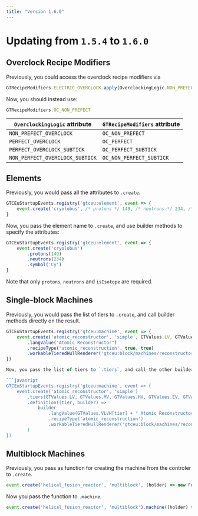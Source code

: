```yaml
---
title: "Version 1.6.0"
---
```



# Updating from `1.5.4` to `1.6.0`


## Overclock Recipe Modifiers

Previously, you could access the overclock recipe modifiers via

```javascript
GTRecipeModifiers.ELECTRIC_OVERCLOCK.apply(OverclockingLogic.NON_PREFECT_OVERCLOCK)
```

Now, you should instead use:

```javascript
GTRecipeModifiers.OC_NON_PREFECT
```

| `OverclockingLogic` attribute | `GTRecipeModifiers` attribute  |
| -------- | ------ |
| `NON_PREFECT_OVERCLOCK`  | `OC_NON_PREFECT` |
| `PERFECT_OVERCLOCK`  | `OC_PERFECT` |
| `PERFECT_OVERCLOCK_SUBTICK`  | `OC_PERFECT_SUBTICK` |
| `NON_PERFECT_OVERCLOCK_SUBTICK`  | `OC_NON_PERFECT_SUBTICK` |

## Elements

Previously, you would pass all the attributes to `.create`.
```javascript
GTCEuStartupEvents.registry('gtceu:element', event => {
    event.create('cryolobus', /* protons */ 149, /* neutrons */ 234, /* halfLifeSecons */ -1, /* decayTo */ null, /*symbol*/ 'Cy', /* isIsotope */ false)
}
```

Now, you pass the element name to `.create`, and use builder methods to specify the attributes:
```javascript
GTCEuStartupEvents.registry('gtceu:element', event => {
    event.create('cryolobus')
        .protons(149)
        .neutrons(234)
        .symbol('Cy')
}
```
Note that only `protons`, `neutrons` and `isIsotope` are required.

## Single-block Machines

Previously, you would pass the list of tiers to `.create`, and call builder methods directly on the result.

```javascript
GTCEuStartupEvents.registry('gtceu:machine', event => {
    event.create('atomic_reconstructor', 'simple', GTValues.LV, GTValues.MV, GTValues.HV)
        .langValue("Atomic Reconstructor")
        .recipeType('atomic_reconstruction', true, true)
        .workableTieredHullRenderer('gtceu:block/machines/reconstructor')
})

Now, you pass the list of tiers to `.tiers`, and call the other builder methods inside the function passed to `.definition`.

```javasript
GTCEuStartupEvents.registry('gtceu:machine', event => {
    event.create('atomic_reconstructor', 'simple')
        .tiers(GTValues.LV, GTValues.MV, GTValues.HV, GTValues.EV, GTValues.IV, GTValues.LuV, GTValues.ZPM, GTValues.UV, GTValues.UHV, GTValues.UEV, GTValues.UIV)
        .definition((tier, builder) =>
            builder
                .langValue(GTValues.VLVH[tier] + " Atomic Reconstructor")
                .recipeType('atomic_reconstruction')
                .workableTieredHullRenderer('gtceu:block/machines/reconstructor')
        )
})
```

## Multiblock Machines

Previously, you pass as function for creating the machine from the controler to `.create`.
```javascript
event.create('helical_fusion_reactor', 'multiblock', (holder) => new FusionReactorMachine(holder, GTValues.UHV))
```

Now you pass the function to `.machine`.
```javascript
event.create('helical_fusion_reactor', 'multiblock').machine((holder) => new FusionReactorMachine(holder, GTValues.UHV))
```

